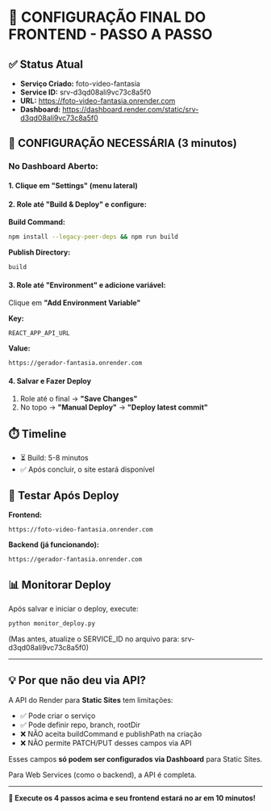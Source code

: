 # 🎯 CONFIGURAÇÃO FINAL DO FRONTEND - PASSO A PASSO

## ✅ Status Atual

- **Serviço Criado:** foto-video-fantasia
- **Service ID:** srv-d3qd08ali9vc73c8a5f0
- **URL:** https://foto-video-fantasia.onrender.com
- **Dashboard:** https://dashboard.render.com/static/srv-d3qd08ali9vc73c8a5f0

## 🔧 CONFIGURAÇÃO NECESSÁRIA (3 minutos)

### No Dashboard Aberto:

#### 1. Clique em "Settings" (menu lateral)

#### 2. Role até "Build & Deploy" e configure:

**Build Command:**
```bash
npm install --legacy-peer-deps && npm run build
```

**Publish Directory:**
```
build
```

#### 3. Role até "Environment" e adicione variável:

Clique em **"Add Environment Variable"**

**Key:**
```
REACT_APP_API_URL
```

**Value:**
```
https://gerador-fantasia.onrender.com
```

#### 4. Salvar e Fazer Deploy

1. Role até o final → **"Save Changes"**
2. No topo → **"Manual Deploy"** → **"Deploy latest commit"**

## ⏱️ Timeline

- ⏳ Build: 5-8 minutos
- ✅ Após concluir, o site estará disponível

## 🧪 Testar Após Deploy

**Frontend:**
```
https://foto-video-fantasia.onrender.com
```

**Backend (já funcionando):**
```
https://gerador-fantasia.onrender.com
```

## 📊 Monitorar Deploy

Após salvar e iniciar o deploy, execute:

```bash
python monitor_deploy.py
```

(Mas antes, atualize o SERVICE_ID no arquivo para: srv-d3qd08ali9vc73c8a5f0)

---

## 💡 Por que não deu via API?

A API do Render para **Static Sites** tem limitações:
- ✅ Pode criar o serviço
- ✅ Pode definir repo, branch, rootDir
- ❌ NÃO aceita buildCommand e publishPath na criação
- ❌ NÃO permite PATCH/PUT desses campos via API

Esses campos **só podem ser configurados via Dashboard** para Static Sites.

Para Web Services (como o backend), a API é completa.

---

**🚀 Execute os 4 passos acima e seu frontend estará no ar em 10 minutos!**
